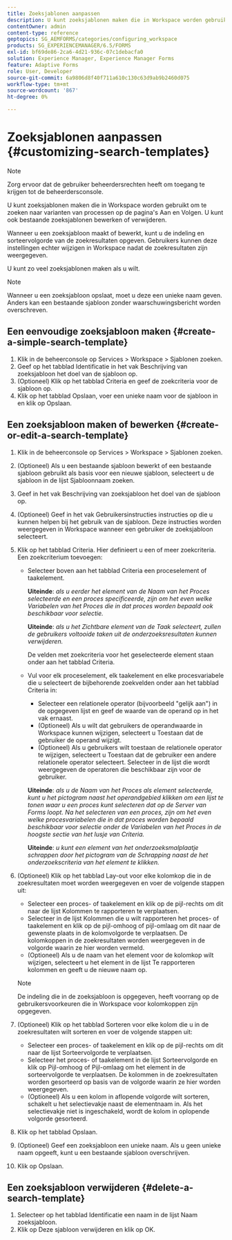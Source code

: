 ```yaml
---
title: Zoeksjablonen aanpassen
description: U kunt zoeksjablonen maken die in Workspace worden gebruikt om te zoeken naar varianten van processen op de pagina's Aan en Volgen. U kunt ook bestaande zoeksjablonen bewerken of verwijderen.
contentOwner: admin
content-type: reference
geptopics: SG_AEMFORMS/categories/configuring_workspace
products: SG_EXPERIENCEMANAGER/6.5/FORMS
exl-id: bf69de86-2ca6-4d21-936c-07c1debacfa0
solution: Experience Manager, Experience Manager Forms
feature: Adaptive Forms
role: User, Developer
source-git-commit: 6a9806d8f40f711a610c130c63d9ab9b2460d075
workflow-type: tm+mt
source-wordcount: '867'
ht-degree: 0%

---
```


# Zoeksjablonen aanpassen {#customizing-search-templates}

>[!NOTE]
> 
> Zorg ervoor dat de gebruiker beheerdersrechten heeft om toegang te krijgen tot de beheerdersconsole.

U kunt zoeksjablonen maken die in Workspace worden gebruikt om te zoeken naar varianten van processen op de pagina&#39;s Aan en Volgen. U kunt ook bestaande zoeksjablonen bewerken of verwijderen.

Wanneer u een zoeksjabloon maakt of bewerkt, kunt u de indeling en sorteervolgorde van de zoekresultaten opgeven. Gebruikers kunnen deze instellingen echter wijzigen in Workspace nadat de zoekresultaten zijn weergegeven.

U kunt zo veel zoeksjablonen maken als u wilt.

>[!NOTE]
>
>Wanneer u een zoeksjabloon opslaat, moet u deze een unieke naam geven. Anders kan een bestaande sjabloon zonder waarschuwingsbericht worden overschreven.

## Een eenvoudige zoeksjabloon maken {#create-a-simple-search-template}

1. Klik in de beheerconsole op Services > Workspace > Sjablonen zoeken.
1. Geef op het tabblad Identificatie in het vak Beschrijving van zoeksjabloon het doel van de sjabloon op.
1. (Optioneel) Klik op het tabblad Criteria en geef de zoekcriteria voor de sjabloon op.
1. Klik op het tabblad Opslaan, voer een unieke naam voor de sjabloon in en klik op Opslaan.

## Een zoeksjabloon maken of bewerken {#create-or-edit-a-search-template}

1. Klik in de beheerconsole op Services > Workspace > Sjablonen zoeken.
1. (Optioneel) Als u een bestaande sjabloon bewerkt of een bestaande sjabloon gebruikt als basis voor een nieuwe sjabloon, selecteert u de sjabloon in de lijst Sjabloonnaam zoeken.
1. Geef in het vak Beschrijving van zoeksjabloon het doel van de sjabloon op.
1. (Optioneel) Geef in het vak Gebruikersinstructies instructies op die u kunnen helpen bij het gebruik van de sjabloon. Deze instructies worden weergegeven in Workspace wanneer een gebruiker de zoeksjabloon selecteert.
1. Klik op het tabblad Criteria. Hier definieert u een of meer zoekcriteria. Een zoekcriterium toevoegen:

   * Selecteer boven aan het tabblad Criteria een proceselement of taakelement.

     **Uiteinde**: *als u eerder het element van de Naam van het Proces selecteerde en een proces specificeerde, zijn om het even welke Variabelen van het Proces die in dat proces worden bepaald ook beschikbaar voor selectie.*

     **Uiteinde**: *als u het Zichtbare element van de Taak selecteert, zullen de gebruikers voltooide taken uit de onderzoeksresultaten kunnen verwijderen.*

     De velden met zoekcriteria voor het geselecteerde element staan onder aan het tabblad Criteria.

   * Vul voor elk proceselement, elk taakelement en elke procesvariabele die u selecteert de bijbehorende zoekvelden onder aan het tabblad Criteria in:

      * Selecteer een relationele operator (bijvoorbeeld &quot;gelijk aan&quot;) in de opgegeven lijst en geef de waarde van de operand op in het vak ernaast.
      * (Optioneel) Als u wilt dat gebruikers de operandwaarde in Workspace kunnen wijzigen, selecteert u Toestaan dat de gebruiker de operand wijzigt.
      * (Optioneel) Als u gebruikers wilt toestaan de relationele operator te wijzigen, selecteert u Toestaan dat de gebruiker een andere relationele operator selecteert. Selecteer in de lijst die wordt weergegeven de operatoren die beschikbaar zijn voor de gebruiker.

     **Uiteinde**: *als u de Naam van het Proces als element selecteerde, kunt u het pictogram naast het operandgebied klikken om een lijst te tonen waar u een proces kunt selecteren dat op de Server van Forms loopt. Na het selecteren van een proces, zijn om het even welke procesvariabelen die in dat proces worden bepaald beschikbaar voor selectie onder de Variabelen van het Proces in de hoogste sectie van het lusje van Criteria.*

     **Uiteinde**: *u kunt een element van het onderzoeksmalplaatje schrappen door het pictogram van de Schrapping naast de het onderzoekscriteria van het element te klikken.*

1. (Optioneel) Klik op het tabblad Lay-out voor elke kolomkop die in de zoekresultaten moet worden weergegeven en voer de volgende stappen uit:

   * Selecteer een proces- of taakelement en klik op de pijl-rechts om dit naar de lijst Kolommen te rapporteren te verplaatsen.
   * Selecteer in de lijst Kolommen die u wilt rapporteren het proces- of taakelement en klik op de pijl-omhoog of pijl-omlaag om dit naar de gewenste plaats in de kolomvolgorde te verplaatsen. De kolomkoppen in de zoekresultaten worden weergegeven in de volgorde waarin ze hier worden vermeld.
   * (Optioneel) Als u de naam van het element voor de kolomkop wilt wijzigen, selecteert u het element in de lijst Te rapporteren kolommen en geeft u de nieuwe naam op.

   >[!NOTE]
   >
   >De indeling die in de zoeksjabloon is opgegeven, heeft voorrang op de gebruikersvoorkeuren die in Workspace voor kolomkoppen zijn opgegeven.

1. (Optioneel) Klik op het tabblad Sorteren voor elke kolom die u in de zoekresultaten wilt sorteren en voer de volgende stappen uit:

   * Selecteer een proces- of taakelement en klik op de pijl-rechts om dit naar de lijst Sorteervolgorde te verplaatsen.
   * Selecteer het proces- of taakelement in de lijst Sorteervolgorde en klik op Pijl-omhoog of Pijl-omlaag om het element in de sorteervolgorde te verplaatsen. De kolommen in de zoekresultaten worden gesorteerd op basis van de volgorde waarin ze hier worden weergegeven.
   * (Optioneel) Als u een kolom in aflopende volgorde wilt sorteren, schakelt u het selectievakje naast de elementnaam in. Als het selectievakje niet is ingeschakeld, wordt de kolom in oplopende volgorde gesorteerd.

1. Klik op het tabblad Opslaan.
1. (Optioneel) Geef een zoeksjabloon een unieke naam. Als u geen unieke naam opgeeft, kunt u een bestaande sjabloon overschrijven.
1. Klik op Opslaan.

## Een zoeksjabloon verwijderen {#delete-a-search-template}

1. Selecteer op het tabblad Identificatie een naam in de lijst Naam zoeksjabloon.
1. Klik op Deze sjabloon verwijderen en klik op OK.
